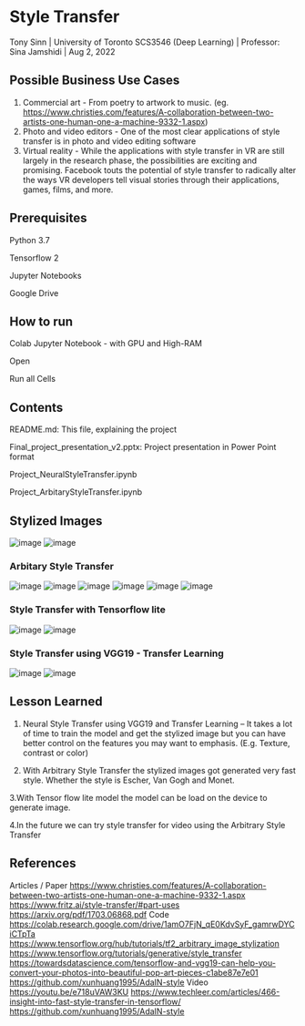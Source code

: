 # Style Transfer

Tony Sinn |  University of Toronto SCS3546 (Deep Learning) | Professor: Sina Jamshidi | Aug 2, 2022

## Possible Business Use Cases
1) Commercial art -  From poetry to artwork to music. (eg. https://www.christies.com/features/A-collaboration-between-two-artists-one-human-one-a-machine-9332-1.aspx)
2) Photo and video editors - One of the most clear applications of style transfer is in photo and video editing software
3) Virtual reality - While the applications with style transfer in VR are still largely in the research phase, the possibilities are exciting and promising. Facebook touts the potential of style transfer to radically alter the ways VR developers tell visual stories through their applications, games, films, and more.

## Prerequisites
Python 3.7

Tensorflow 2

Jupyter Notebooks

Google Drive

## How to run
Colab Jupyter Notebook - with GPU and High-RAM

Open

Run all Cells

## Contents
README.md: This file, explaining the project

Final_project_presentation_v2.pptx: Project presentation in Power Point format

Project_NeuralStyleTransfer.ipynb

Project_ArbitaryStyleTransfer.ipynb


## Stylized Images
![image](https://user-images.githubusercontent.com/32421212/181109158-78a890b6-fcb5-47e7-943e-d014a211b251.png)
![image](https://user-images.githubusercontent.com/32421212/181109100-eb1d97e1-cc7e-4a2f-b517-a9dfae8c99c7.png)

### Arbitary Style Transfer 
![image](https://user-images.githubusercontent.com/32421212/180916069-4e9116ca-db7b-4fae-b844-92d8312c99de.png)
![image](https://user-images.githubusercontent.com/32421212/180916152-1eb0c140-ba84-411c-8738-3339c5b641ca.png)
![image](https://user-images.githubusercontent.com/32421212/180916182-b1391b32-50cb-45c5-acba-7493edbc51af.png)
![image](https://user-images.githubusercontent.com/32421212/180916212-9f71eb77-c696-4fc8-bc6e-c832abe99218.png)
![image](https://user-images.githubusercontent.com/32421212/180916228-f985faae-6a27-46bc-be9d-1f6c0a143cab.png)
![image](https://user-images.githubusercontent.com/32421212/181006643-0a6279a4-9d32-4211-8a9f-05e52e0b46c4.png)

### Style Transfer with Tensorflow lite
![image](https://user-images.githubusercontent.com/32421212/181101385-915ba603-6bf6-438c-9688-a0fa19cea774.png)
![image](https://user-images.githubusercontent.com/32421212/181101439-535a8c74-a0df-478e-a951-6c00fb194abf.png)

### Style Transfer using VGG19 - Transfer Learning

![image](https://user-images.githubusercontent.com/32421212/181125561-03bb533d-6872-49b6-b5b9-90c9ab868d76.png)
![image](https://user-images.githubusercontent.com/32421212/181125620-e906e654-5e1b-4d1d-96e6-cb74836a34a6.png)


## Lesson Learned
1. Neural Style Transfer using VGG19 and Transfer Learning – It takes a lot of time to train the model and get the stylized image but you can have better control on the features you may want to emphasis. (E.g. Texture, contrast or color)

2. With Arbitrary Style Transfer the stylized images got generated very fast style. Whether the style is Escher, Van Gogh and Monet.

3.With Tensor flow lite model the model can be load on the device to generate image.

4.In the future we can try style transfer for video using the Arbitrary Style Transfer


## References
Articles / Paper
https://www.christies.com/features/A-collaboration-between-two-artists-one-human-one-a-machine-9332-1.aspx
https://www.fritz.ai/style-transfer/#part-uses
https://arxiv.org/pdf/1703.06868.pdf
Code
https://colab.research.google.com/drive/1amO7FjN_qE0KdvSyF_gamrwDYCiCTpTa
https://www.tensorflow.org/hub/tutorials/tf2_arbitrary_image_stylization
https://www.tensorflow.org/tutorials/generative/style_transfer
https://towardsdatascience.com/tensorflow-and-vgg19-can-help-you-convert-your-photos-into-beautiful-pop-art-pieces-c1abe87e7e01
https://github.com/xunhuang1995/AdaIN-style
Video
https://youtu.be/e718uVAW3KU
https://www.techleer.com/articles/466-insight-into-fast-style-transfer-in-tensorflow/
https://github.com/xunhuang1995/AdaIN-style
